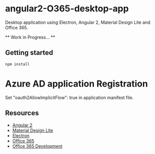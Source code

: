 # angular2-O365-desktop-app
Desktop application using Electron, Angular 2, Material Design Lite and Office 365.

** Work in Progress... **

## Getting started

`
npm install
`

# Azure AD application Registration

Set "oauth2AllowImplicitFlow": true in application manifest file.

## Resources

* [Angular 2](https://angular.io/)
* [Material Design Lite](http://www.getmdl.io/)
* [Electron](http://electron.atom.io/)
* [Office 365](https://products.office.com/en-gb/business/compare-office-365-for-business-plans)
* [Office 365 Development](https://dev.office.com/)
